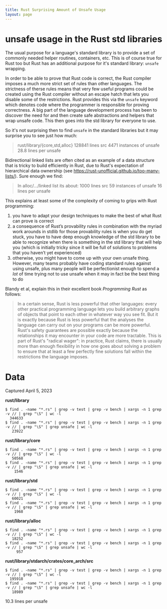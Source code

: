 ```yaml
---
title: Rust Surprising Amount of Unsafe Usage
layout: page
---
```


# unsafe usage in the Rust std libraries

The usual purpose for a language's standard library is to provide a set of commonly needed helper routines, containers, etc. This is of course true for Rust too but Rust has an additional purpose for it's standard library: `unsafe` wrapping.

In order to be able to prove that Rust code is correct, the Rust compiler imposes a much more strict set of rules than other languages. The strictness of therse rules means that very few useful programs could be created using the Rust compiler without an escape hatch that lets you disable some of the restrictions. Rust provides this via the `unsafe` keyword which denotes code where the programmer is responsible for proving correctness. A big part of the language development process has been to discover the need for and then create safe abstractions and helpers that wrap unsafe code. This then goes into the std library for everyone to use.

So it's not surprising then to find `unsafe` in the standard libraries but it may surprise you to see just how much:

> rust/library/{core,std,alloc}
> 128841 lines src
> 4471 instances of unsafe
> 28.8 lines per unsafe

Bidirectional linked lists are often cited as an example of a data structure that is tricky to build efficiently in Rust, due to Rust's expectation of hierarchical data ownership (see https://rust-unofficial.github.io/too-many-lists/). Sure enough we find:

> In alloc/.../linked list its about:
> 1000 lines src
> 59 instances of unsafe
> 16 lines per unsafe

This explains at least some of the complexity of coming to grips with Rust programming:
  1. you have to adapt your design techniques to make the best of what Rust can prove is correct
  2. a consequence of Rust’s provability rules in combination with the myriad work arounds in stdlib for those provability rules is when you do get stuck, you have to have deep enough knowledge of the std library to be able to recognize when there is something in the std library that will help you (which is initially tricky since it will be full of solutions to problems that you haven’t yet experienced)
  3. otherwise, you might have to come up with your own unsafe thing. However, many teams probably have coding standard rules against using unsafe, plus many people will be perfectionist enough to spend a *lot* of time trying not to use unsafe when it may in fact be the best thing to do

Blandy et al, explain this in their excellent book *Programming Rust* as follows: 

>In a certain sense, Rust is less powerful that other languages: every other practical programming language lets you build arbitrary graphs of objects that point to each other in whatever way you see fit. But it is exactly because Rust is less powerful that the analyses the language can carry out on your programs can be more powerful. Rust's safety guarantees are possible exactly because the relationships it may encounter in your code are more tractable. This is part of Rust's "radical wager": in practice, Rust claims, there is usually more than enough flexibility in how one goes about solving a problem to ensure that at least a few perfectly fine solutions fall within the restrictions the language imposes.

# Data

Captured April 5, 2023

**rust/library**
```
$ find . -name "*.rs" | grep -v test | grep -v bench | xargs -n 1 grep -v // | grep "\S" | wc -l
  344633
$ find . -name "*.rs" | grep -v test | grep -v bench | xargs -n 1 grep -v // | grep "\S" | grep unsafe | wc -l
   23922
```

**rust/library/core**
```
$ find . -name "*.rs" | grep -v test | grep -v bench | xargs -n 1 grep -v // | grep "\S" | wc -l
   50568
$ find . -name "*.rs" | grep -v test | grep -v bench | xargs -n 1 grep -v // | grep "\S" | grep unsafe | wc -l
    1546
```

**rust/library/std**
```
$ find . -name "*.rs" | grep -v test | grep -v bench | xargs -n 1 grep -v // | grep "\S" | wc -l
   60021
$ find . -name "*.rs" | grep -v test | grep -v bench | xargs -n 1 grep -v // | grep "\S" | grep unsafe | wc -l
    1968
```

**rust/library/alloc**
```
$ find . -name "*.rs" | grep -v test | grep -v bench | xargs -n 1 grep -v // | grep "\S" | wc -l
   18252
$ find . -name "*.rs" | grep -v test | grep -v bench | xargs -n 1 grep -v // | grep "\S" | grep unsafe | wc -l
     957
```
**rust/library/stdarch/crates/core_arch/src**
```
$ find . -name "*.rs" | grep -v test | grep -v bench | xargs -n 1 grep -v // | grep "\S" | wc -l
  195918
$ find . -name "*.rs" | grep -v test | grep -v bench | xargs -n 1 grep -v // | grep "\S" | grep unsafe | wc -l
   18989
```
10.3 lines per unsafe
